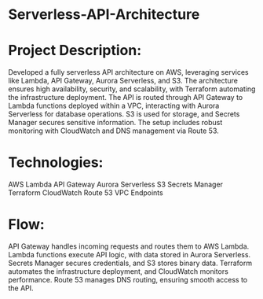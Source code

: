 # Serverless-API-Architecture
# Project Description:

Developed a fully serverless API architecture on AWS, leveraging services like Lambda, API Gateway, Aurora Serverless, and S3. The architecture ensures high availability, security, and scalability, with Terraform automating the infrastructure deployment. The API is routed through API Gateway to Lambda functions deployed within a VPC, interacting with Aurora Serverless for database operations. S3 is used for storage, and Secrets Manager secures sensitive information. The setup includes robust monitoring with CloudWatch and DNS management via Route 53.

# Technologies:
AWS Lambda
API Gateway
Aurora Serverless
S3
Secrets Manager
Terraform
CloudWatch
Route 53
VPC Endpoints

# Flow:

API Gateway handles incoming requests and routes them to AWS Lambda.
Lambda functions execute API logic, with data stored in Aurora Serverless.
Secrets Manager secures credentials, and S3 stores binary data.
Terraform automates the infrastructure deployment, and CloudWatch monitors performance.
Route 53 manages DNS routing, ensuring smooth access to the API.
